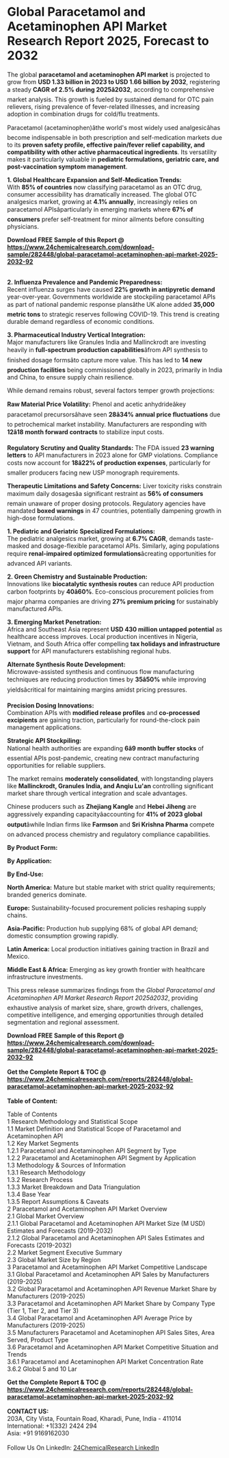 <h1>Global Paracetamol and Acetaminophen API Market Research Report 2025, Forecast to 2032</h1><p>The global <strong>paracetamol and acetaminophen API market</strong> is projected to grow from <strong>USD 1.33 billion in 2023 to USD 1.66 billion by 2032</strong>, registering a steady <strong>CAGR of 2.5% during 2025â2032</strong>, according to comprehensive market analysis. This growth is fueled by sustained demand for OTC pain relievers, rising prevalence of fever-related illnesses, and increasing adoption in combination drugs for cold/flu treatments.</p><p>Paracetamol (acetaminophen)âthe world's most widely used analgesicâhas become indispensable in both prescription and self-medication markets due to its <strong>proven safety profile, effective pain/fever relief capability, and compatibility with other active pharmaceutical ingredients</strong>. Its versatility makes it particularly valuable in <strong>pediatric formulations, geriatric care, and post-vaccination symptom management</strong>.</p><p><strong>1. Global Healthcare Expansion and Self-Medication Trends:</strong><br>
With <strong>85% of countries</strong> now classifying paracetamol as an OTC drug, consumer accessibility has dramatically increased. The global OTC analgesics market, growing at <strong>4.1% annually</strong>, increasingly relies on paracetamol APIsâparticularly in emerging markets where <strong>67% of consumers</strong> prefer self-treatment for minor ailments before consulting physicians.</p><div><b>Download FREE Sample of this Report @ 
            <a href="https://www.24chemicalresearch.com/download-sample/282448/global-paracetamol-acetaminophen-api-market-2025-2032-92">
            https://www.24chemicalresearch.com/download-sample/282448/global-paracetamol-acetaminophen-api-market-2025-2032-92</a></b></div><br><p><strong>2. Influenza Prevalence and Pandemic Preparedness:</strong><br>
Recent influenza surges have caused <strong>22% growth in antipyretic demand</strong> year-over-year. Governments worldwide are stockpiling paracetamol APIs as part of national pandemic response plansâthe UK alone added <strong>35,000 metric tons</strong> to strategic reserves following COVID-19. This trend is creating durable demand regardless of economic conditions.</p><p><strong>3. Pharmaceutical Industry Vertical Integration:</strong><br>
Major manufacturers like Granules India and Mallinckrodt are investing heavily in <strong>full-spectrum production capabilities</strong>âfrom API synthesis to finished dosage formsâto capture more value. This has led to <strong>14 new production facilities</strong> being commissioned globally in 2023, primarily in India and China, to ensure supply chain resilience.</p><p>While demand remains robust, several factors temper growth projections:</p><p><strong>Raw Material Price Volatility:</strong> Phenol and acetic anhydrideâkey paracetamol precursorsâhave seen <strong>28â34% annual price fluctuations</strong> due to petrochemical market instability. Manufacturers are responding with <strong>12â18 month forward contracts</strong> to stabilize input costs.</p><p><strong>Regulatory Scrutiny and Quality Standards:</strong> The FDA issued <strong>23 warning letters</strong> to API manufacturers in 2023 alone for GMP violations. Compliance costs now account for <strong>18â22% of production expenses</strong>, particularly for smaller producers facing new USP monograph requirements.</p><p><strong>Therapeutic Limitations and Safety Concerns:</strong> Liver toxicity risks constrain maximum daily dosagesâa significant restraint as <strong>56% of consumers</strong> remain unaware of proper dosing protocols. Regulatory agencies have mandated <strong>boxed warnings</strong> in 47 countries, potentially dampening growth in high-dose formulations.</p><p><strong>1. Pediatric and Geriatric Specialized Formulations:</strong><br>
The pediatric analgesics market, growing at <strong>6.7% CAGR</strong>, demands taste-masked and dosage-flexible paracetamol APIs. Similarly, aging populations require <strong>renal-impaired optimized formulations</strong>âcreating opportunities for advanced API variants.</p><p><strong>2. Green Chemistry and Sustainable Production:</strong><br>
Innovations like <strong>biocatalytic synthesis routes</strong> can reduce API production carbon footprints by <strong>40â60%</strong>. Eco-conscious procurement policies from major pharma companies are driving <strong>27% premium pricing</strong> for sustainably manufactured APIs.</p><p><strong>3. Emerging Market Penetration:</strong><br>
Africa and Southeast Asia represent <strong>USD 430 million untapped potential</strong> as healthcare access improves. Local production incentives in Nigeria, Vietnam, and South Africa offer compelling <strong>tax holidays and infrastructure support</strong> for API manufacturers establishing regional hubs.</p><p><strong>Alternate Synthesis Route Development:</strong><br>
    Microwave-assisted synthesis and continuous flow manufacturing techniques are reducing production times by <strong>35â50%</strong> while improving yieldsâcritical for maintaining margins amidst pricing pressures.</p><p><strong>Precision Dosing Innovations:</strong><br>
    Combination APIs with <strong>modified release profiles</strong> and <strong>co-processed excipients</strong> are gaining traction, particularly for round-the-clock pain management applications.</p><p><strong>Strategic API Stockpiling:</strong><br>
    National health authorities are expanding <strong>6â9 month buffer stocks</strong> of essential APIs post-pandemic, creating new contract manufacturing opportunities for reliable suppliers.</p><p>The market remains <strong>moderately consolidated</strong>, with longstanding players like <strong>Mallinckrodt, Granules India, and Anqiu Lu'an</strong> controlling significant market share through vertical integration and scale advantages.</p><p>Chinese producers such as <strong>Zhejiang Kangle</strong> and <strong>Hebei Jiheng</strong> are aggressively expanding capacityâaccounting for <strong>41% of 2023 global output</strong>âwhile Indian firms like <strong>Farmson</strong> and <strong>Sri Krishna Pharma</strong> compete on advanced process chemistry and regulatory compliance capabilities.</p><p><strong>By Product Form:</strong></p><p><strong>By Application:</strong></p><p><strong>By End-Use:</strong></p><p><strong>North America:</strong> Mature but stable market with strict quality requirements; branded generics dominate.</p><p><strong>Europe:</strong> Sustainability-focused procurement policies reshaping supply chains.</p><p><strong>Asia-Pacific:</strong> Production hub supplying 68% of global API demand; domestic consumption growing rapidly.</p><p><strong>Latin America:</strong> Local production initiatives gaining traction in Brazil and Mexico.</p><p><strong>Middle East &amp; Africa:</strong> Emerging as key growth frontier with healthcare infrastructure investments.</p><p>This press release summarizes findings from the <em>Global Paracetamol and Acetaminophen API Market Research Report 2025â2032</em>, providing exhaustive analysis of market size, share, growth drivers, challenges, competitive intelligence, and emerging opportunities through detailed segmentation and regional assessment.</p><div><b>Download FREE Sample of this Report @ 
            <a href="https://www.24chemicalresearch.com/download-sample/282448/global-paracetamol-acetaminophen-api-market-2025-2032-92">
            https://www.24chemicalresearch.com/download-sample/282448/global-paracetamol-acetaminophen-api-market-2025-2032-92</a></b></div><br><div><b>Get the Complete Report & TOC @ 
            <a href="https://www.24chemicalresearch.com/reports/282448/global-paracetamol-acetaminophen-api-market-2025-2032-92">
            https://www.24chemicalresearch.com/reports/282448/global-paracetamol-acetaminophen-api-market-2025-2032-92</a></b></div><br>
            <b>Table of Content:</b><p>Table of Contents<br />
1 Research Methodology and Statistical Scope<br />
1.1 Market Definition and Statistical Scope of Paracetamol and Acetaminophen API<br />
1.2 Key Market Segments<br />
1.2.1 Paracetamol and Acetaminophen API Segment by Type<br />
1.2.2 Paracetamol and Acetaminophen API Segment by Application<br />
1.3 Methodology & Sources of Information<br />
1.3.1 Research Methodology<br />
1.3.2 Research Process<br />
1.3.3 Market Breakdown and Data Triangulation<br />
1.3.4 Base Year<br />
1.3.5 Report Assumptions & Caveats<br />
2 Paracetamol and Acetaminophen API Market Overview<br />
2.1 Global Market Overview<br />
2.1.1 Global Paracetamol and Acetaminophen API Market Size (M USD) Estimates and Forecasts (2019-2032)<br />
2.1.2 Global Paracetamol and Acetaminophen API Sales Estimates and Forecasts (2019-2032)<br />
2.2 Market Segment Executive Summary<br />
2.3 Global Market Size by Region<br />
3 Paracetamol and Acetaminophen API Market Competitive Landscape<br />
3.1 Global Paracetamol and Acetaminophen API Sales by Manufacturers (2019-2025)<br />
3.2 Global Paracetamol and Acetaminophen API Revenue Market Share by Manufacturers (2019-2025)<br />
3.3 Paracetamol and Acetaminophen API Market Share by Company Type (Tier 1, Tier 2, and Tier 3)<br />
3.4 Global Paracetamol and Acetaminophen API Average Price by Manufacturers (2019-2025)<br />
3.5 Manufacturers Paracetamol and Acetaminophen API Sales Sites, Area Served, Product Type<br />
3.6 Paracetamol and Acetaminophen API Market Competitive Situation and Trends<br />
3.6.1 Paracetamol and Acetaminophen API Market Concentration Rate<br />
3.6.2 Global 5 and 10 Lar</p><div><b>Get the Complete Report & TOC @ 
            <a href="https://www.24chemicalresearch.com/reports/282448/global-paracetamol-acetaminophen-api-market-2025-2032-92">
            https://www.24chemicalresearch.com/reports/282448/global-paracetamol-acetaminophen-api-market-2025-2032-92</a></b></div><br><b>CONTACT US:</b><br>
            203A, City Vista, Fountain Road, Kharadi, Pune, India - 411014<br>
            International: +1(332) 2424 294<br>
            Asia: +91 9169162030 <br><br>
            Follow Us On LinkedIn: <a href="https://www.linkedin.com/company/24chemicalresearch/">24ChemicalResearch LinkedIn</a>